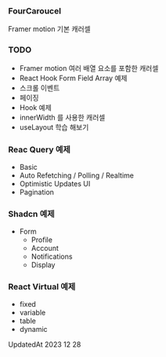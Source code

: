 ### FourCaroucel

Framer motion 기본 캐러셀

### TODO

- Framer motion 여러 배열 요소를 포함한 캐러셀
- React Hook Form Field Array 예제
- 스크롤 이벤트
- 페이징
- Hook 예제
- innerWidth 를 사용한 캐러셀
- useLayout 학습 해보기

### Reac Query 예제    
- Basic
- Auto Refetching / Polling / Realtime
- Optimistic Updates UI
- Pagination

### Shadcn 예제
- Form
  - Profile
  - Account
  - Notifications
  - Display

### React Virtual 예제
- fixed
- variable
- table
- dynamic
    
UpdatedAt 2023 12 28
